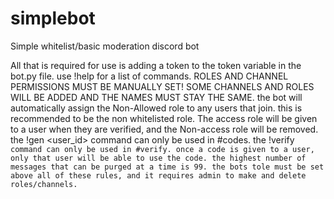# simplebot
Simple whitelist/basic moderation discord bot

All that is required for use is adding a token to the token variable in the bot.py file. use !help for a list of commands. ROLES AND CHANNEL PERMISSIONS MUST BE MANUALLY SET! SOME CHANNELS AND ROLES WILL BE ADDED AND THE NAMES MUST STAY THE SAME. the bot will automatically assign the Non-Allowed role to any users that join. this is recommended to be the non whitelisted role. The access role will be given to a user when they are verified, and the Non-access role will be removed. the !gen <user_id> command can only be used in #codes. the !verify <code> command can only be used in #verify. once a code is given to a user, only that user will be able to use the code. the highest number of messages that can be purged at a time is 99. the bots tole must be set above all of these rules, and it requires admin to make and delete roles/channels.
